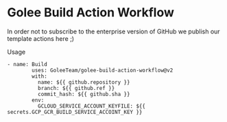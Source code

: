 # Golee Build Action Workflow

In order not to subscribe to the enterprise version of GitHub we publish our template actions here ;)

Usage

```
- name: Build
        uses: GoleeTeam/golee-build-action-workflow@v2
        with:
          name: ${{ github.repository }}
          branch: ${{ github.ref }}
          commit_hash: ${{ github.sha }}
        env:
          GCLOUD_SERVICE_ACCOUNT_KEYFILE: ${{ secrets.GCP_GCR_BUILD_SERVICE_ACCOINT_KEY }}
```
